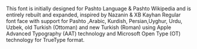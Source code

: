 This font is initially designed for Pashto Language & Pashto Wikipedia and is entirely rebuilt and expanded, inspired by Nazanin & XB Kayhan Regular font face with support for Pashto ,Arabic, Kurdish, Persian,Uyghur, Urdu, Uzbek, old Turkish (Ottoman) and new Turkish (Roman) using Apple Advanced Typography (AAT) technology and Microsoft Open Type (OT) technology for TrueType format.
